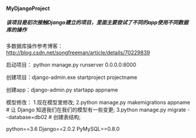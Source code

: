 #### MyDjangoProject
##### 该项目是初次接触Django建立的项目，里面主要尝试了不同的app使用不同数据库的操作

多数据库操作参考博客：http://blog.csdn.net/songfreeman/article/details/70229839

启动项目：
    python manage.py runserver 0.0.0.0:8000
    
创建项目：django-admin.exe startproject  projectname

创建app：django-admin.py startapp appname


模型修改：
1.现在模型里修改;
2.python manage.py makemigrations appname  # 让 Django 知道我们在我们的模型有一些变更;
3.python manage.py migrate --database=db02  # 创建表结构;


python==3.6
Django==2.0.2
PyMySQL==0.8.0
